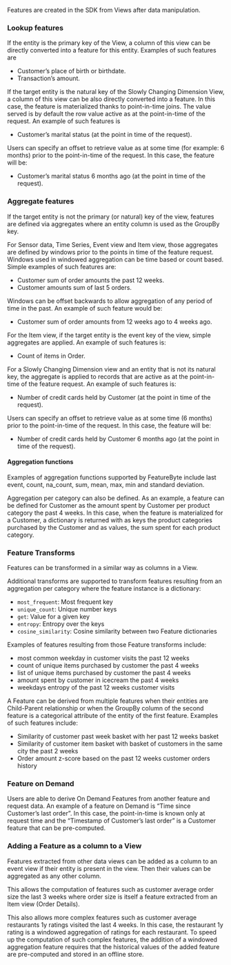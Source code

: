 Features are created in the SDK from Views after data manipulation.

### Lookup features
If the entity is the primary key of the View, a column of this view can be directly converted into a feature for this entity. Examples of such features are 

* Customer’s place of birth or birthdate.
* Transaction’s amount.

If the target entity is the natural key of the Slowly Changing Dimension View, a column of this view can be also directly converted into a feature. In this case, the feature is materialized thanks to point-in-time joins. The value served is by default the row value active as at the point-in-time of the request. An example of such features is

* Customer’s marital status (at the point in time of the request).

Users can specify an offset to retrieve value as at some time (for example: 6 months) prior to the point-in-time of the request. In this case, the feature will be:

* Customer’s marital status 6 months ago (at the point in time of the request).

### Aggregate features
If the target entity is not the primary (or natural) key of the view, features are defined via aggregates where an entity column is used as the GroupBy key.

For Sensor data, Time Series, Event view and Item view, those aggregates are defined by windows prior to the points in time of the feature request. Windows used in windowed aggregation can be time based or count based. Simple examples of such features are:

* Customer sum of order amounts the past 12 weeks.
* Customer amounts sum of last 5 orders.

Windows can be offset backwards to allow aggregation of any period of time in the past. An example of such feature would be:

* Customer sum of order amounts from 12 weeks ago to 4 weeks ago.

For the Item view, if the target entity is the event key of the view, simple aggregates are applied. An example of such features is:

* Count of items in Order.

For a Slowly Changing Dimension view and an entity that is not its natural key, the aggregate is applied to records that are active as at the point-in-time of the feature request. An example of such features is:

* Number of credit cards held by Customer (at the point in time of the request).

Users can specify an offset to retrieve value as at some time (6 months) prior to the point-in-time of the request. In this case, the feature will be:

* Number of credit cards held by Customer 6 months ago (at the point in time of the request).

#### Aggregation functions
Examples of aggregation functions supported by FeatureByte include last event, count, na_count, sum, mean, max, min and standard deviation.

Aggregation per category can also be defined. As an example, a feature can be defined for Customer as the amount spent by Customer per product category the past 4 weeks. In this case, when the feature is materialized for a Customer, a dictionary is returned with as keys the product categories purchased by the Customer and as values, the sum spent for each product category.

### Feature Transforms
Features can be transformed in a similar way as columns in a View.

Additional transforms are supported to transform features resulting from an aggregation per category where the feature instance is a dictionary:

* `most_frequent`: Most frequent key
* `unique_count`: Unique number keys
* `get`: Value for a given key
* `entropy`: Entropy over the keys
* `cosine_similarity`: Cosine similarity between two Feature dictionaries

Examples of features resulting from those Feature transforms include:

* most common weekday in customer visits the past 12 weeks
* count of unique items purchased by customer the past 4 weeks
* list of unique items purchased by customer the past 4 weeks
* amount spent by customer in icecream the past 4 weeks
* weekdays entropy of the past 12 weeks customer visits

A Feature can be derived from multiple features when their entities are Child-Parent relationship or when the GroupBy column of the second feature is a categorical attribute of the entity of the first feature. Examples of such features include:

* Similarity of customer past week basket with her past 12 weeks basket
* Similarity of customer item basket with basket of customers in the same city the past 2 weeks
* Order amount z-score based on the past 12 weeks customer orders history

### Feature on Demand
Users are able to derive On Demand Features from another feature and request data. An example of a feature on Demand is “Time since Customer’s last order”. In this case, the point-in-time is known only at request time and the “Timestamp of Customer’s last order” is a Customer feature that can be pre-computed.

### Adding a Feature as a column to a View
Features extracted from other data views can be added as a column to an event view if their entity is present in the view. Then their values can be aggregated as any other column.

This allows the computation of features such as customer average order size the last 3 weeks where order size is itself a feature extracted from an Item view (Order Details).

This also allows more complex features such as customer average restaurants 1y ratings visited the last 4 weeks. In this case, the restaurant 1y rating is a windowed aggregation of ratings for each restaurant. To speed up the computation of such complex features, the addition of a windowed aggregation feature requires that the historical values of the added feature are pre-computed and stored in an offline store.
